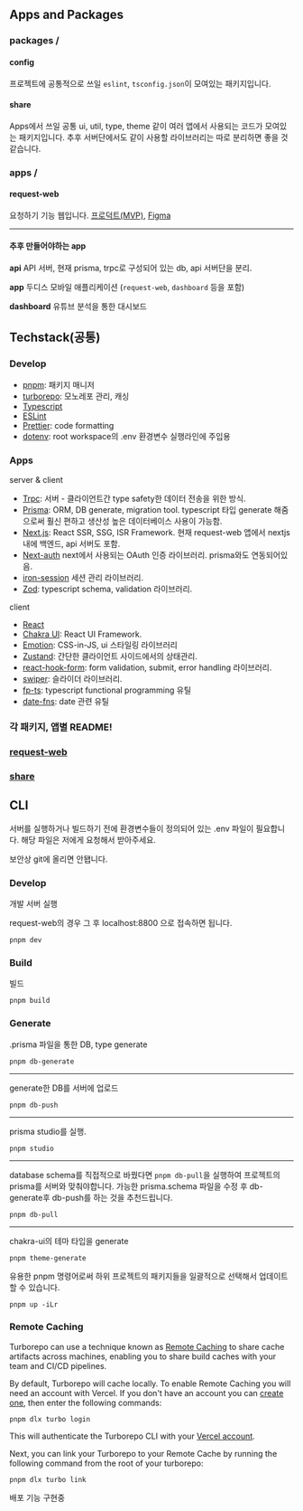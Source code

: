 
## Apps and Packages

### packages \/

#### config
프로젝트에 공통적으로 쓰일 `eslint`, `tsconfig.json`이 모여있는 패키지입니다.

#### share
Apps에서 쓰일 공통 ui, util, type, theme 같이 여러 앱에서 사용되는 코드가 모여있는 패키지입니다. 
추후 서버단에서도 같이 사용할 라이브러리는 따로 분리하면 좋을 것 같습니다.

### apps \/
#### request-web
요청하기 기능 웹입니다. [프로덕트(MVP)](https://dothis.world/),
[Figma](https://www.figma.com/file/1zh1zegJLDMApFq5FZXBj8/%EB%91%90%EB%94%94%EC%8A%A4-%EC%A7%84%EC%A7%9C%EC%B5%9C%EC%A2%85?node-id=3433%3A5178&t=QMPcqN77fnSecPgL-1)


---

#### 추후 만들어야하는 app

**api**
API 서버, 현재 prisma, trpc로 구성되어 있는 db, api 서버단을 분리.

**app**
두디스 모바일 애플리케이션 (`request-web`, `dashboard` 등을 포함)

**dashboard**
유튜브 분석을 통한 대시보드


## Techstack(공통)

### Develop
- [pnpm](https://pnpm.io/ko/): 패키지 매니저
- [turborepo](https://turbo.build/): 모노레포 관리, 캐싱
- [Typescript](https://www.typescriptlang.org/)
- [ESLint](https://eslint.org/)
- [Prettier](https://prettier.io): code formatting
- [dotenv](https://github.com/motdotla/dotenv): root workspace의 .env 환경변수 실행라인에 주입용

### Apps
server & client
- [Trpc](https://trpc.io/): 서버 - 클라이언트간 type safety한 데이터 전송을 위한 방식.  
- [Prisma](https://www.prisma.io/): ORM, DB generate, migration tool. typescript 타입 generate 해줌으로써 훨신 편하고 생산성 높은 데이터베이스 사용이 가능함.
- [Next.js](https://nextjs.org/): React SSR, SSG, ISR Framework. 현재 request-web 앱에서 nextjs내에 백엔드, api 서버도 포함.
- [Next-auth](https://next-auth.js.org/) next에서 사용되는 OAuth 인증 라이브러리. prisma와도 연동되어있음.
- [iron-session](https://github.com/vvo/iron-session) 세션 관리 라이브러리.
- [Zod](https://zod.dev/): typescript schema, validation 라이브러리. 

client
- [React](https://reactjs.org/) 
- [Chakra UI](https://chakra-ui.com/): React UI Framework.
- [Emotion](https://emotion.sh/): CSS-in-JS, ui 스타일링 라이브러리
- [Zustand](https://github.com/pmndrs/zustand): 간단한 클라이언트 사이드에서의 상태관리.
- [react-hook-form](https://react-hook-form.com/): form validation, submit, error handling 라이브러리.
- [swiper](https://swiperjs.com/): 슬라이더 라이브러리.
- [fp-ts](https://gcanti.github.io/fp-ts/): typescript functional programming 유틸
- [date-fns](https://date-fns.org/): date 관련 유틸


### 각 패키지, 앱별 README!
### [request-web](./apps/request-web/README.md)
### [share](./packages/share/README.md)

## CLI
서버를 실행하거나 빌드하기 전에 환경변수들이 정의되어 있는 .env 파일이 필요합니다. 
해당 파일은 저에게 요청해서 받아주세요. 

보안상 git에 올리면 안됍니다.

### Develop
개발 서버 실행

request-web의 경우 그 후 localhost:8800 으로 접속하면 됩니다.
```
pnpm dev
```

### Build
빌드
```
pnpm build
```

### Generate

.prisma 파일을 통한 DB, type generate
```
pnpm db-generate
```
---

generate한 DB를 서버에 업로드
```
pnpm db-push
```
---

prisma studio를 실행.

```
pnpm studio
```
---

database schema를 직접적으로 바꿨다면 ```pnpm db-pull```을 실행하여 프로젝트의 prisma를 서버와 맞춰야합니다.
가능한 prisma.schema 파일을 수정 후 db-generate후 db-push를 하는 것을 추천드립니다.

```
pnpm db-pull
```
---

chakra-ui의 테마 타입을 generate
```
pnpm theme-generate
```


유용한 pnpm 명령어로써 하위 프로젝트의 패키지들을 일괄적으로 선택해서 업데이트 할 수 있습니다.
```
pnpm up -iLr
```


### Remote Caching

Turborepo can use a technique known as [Remote Caching](https://turborepo.org/docs/core-concepts/remote-caching) to share cache artifacts across machines, enabling you to share build caches with your team and CI/CD pipelines.

By default, Turborepo will cache locally. To enable Remote Caching you will need an account with Vercel. If you don't have an account you can [create one](https://vercel.com/signup), then enter the following commands:

```
pnpm dlx turbo login
```

This will authenticate the Turborepo CLI with your [Vercel account](https://vercel.com/docs/concepts/personal-accounts/overview).

Next, you can link your Turborepo to your Remote Cache by running the following command from the root of your turborepo:

```
pnpm dlx turbo link
```

배포 기능 구현중
